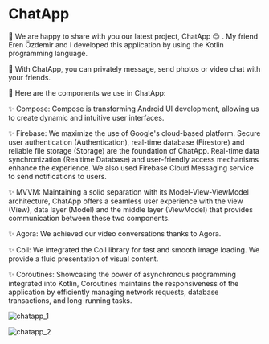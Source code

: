 # ChatApp
📣 We are happy to share with you our latest project, ChatApp 😊 . My friend Eren Özdemir and I developed this application by using the Kotlin programming language.

💬 With ChatApp, you can privately message, send photos or video chat with your friends.

🔧 Here are the components we use in ChatApp:

✨ Compose: Compose is transforming Android UI development, allowing us to create dynamic and intuitive user interfaces.

✨ Firebase: We maximize the use of Google's cloud-based platform. Secure user authentication (Authentication), real-time database (Firestore) and reliable file storage (Storage) are the foundation of ChatApp. Real-time data synchronization (Realtime Database) and user-friendly access mechanisms enhance the experience. We also used Firebase Cloud Messaging service to send notifications to users.

✨ MVVM: Maintaining a solid separation with its Model-View-ViewModel architecture, ChatApp offers a seamless user experience with the view (View), data layer (Model) and the middle layer (ViewModel) that provides communication between these two components.

✨ Agora: We achieved our video conversations thanks to Agora.

✨ Coil: We integrated the Coil library for fast and smooth image loading. We provide a fluid presentation of visual content.

✨ Coroutines: Showcasing the power of asynchronous programming integrated into Kotlin, Coroutines maintains the responsiveness of the application by efficiently managing network requests, database transactions, and long-running tasks.

![chatapp_1](https://github.com/erenozdemr/ChatApp/assets/118764511/16929ba9-a404-4944-8d5e-71a9cec26285)

![chatapp_2](https://github.com/erenozdemr/ChatApp/assets/118764511/3a9e8b68-1990-4a37-85b3-499c34a8b53b)
